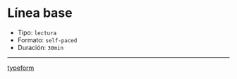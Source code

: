 # Línea base

- Tipo: `lectura`
- Formato: `self-paced`
- Duración: `30min`

---

[typeform](https://laboratoria.typeform.com/to/TYPEFORM_ID_BASE_LINE_QUESTIONNAIRE_ES?email=xxxxx&fname=xxxxx&city=xxxxx&type=xxxxx&uid=xxxxx&cohortid=xxxxx&unitid=xxxxx&partid=xxxxx)
